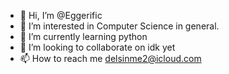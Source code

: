 - 👋 Hi, I’m @Eggerific
- 👀 I’m interested in Computer Science in general.
- 🌱 I’m currently learning python
- 💞️ I’m looking to collaborate on idk yet
- 📫 How to reach me delsinme2@icloud.com

<!---
Eggerific/Eggerific is a ✨ special ✨ repository because its `README.md` (this file) appears on your GitHub profile.
You can click the Preview link to take a look at your changes.
--->
